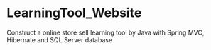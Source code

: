 # LearningTool_Website
Construct a online store sell learning tool by Java with Spring MVC, Hibernate and SQL Server database
